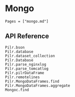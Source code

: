# Mongo

```@contents
Pages = ["mongo.md"]
```

## API Reference

```@docs
Pilr.bson
Pilr.database
Pilr.dataset_collection
Pilr.Database
Pilr.parse_nginxlog
Pilr.parse_tomcatlog
Pilr.pilrDataFrame
Pilr.remotelines
Pilr.MongoDataFrames.find
Pilr.MongoDataFrames.aggregate
Mongoc.find
```
